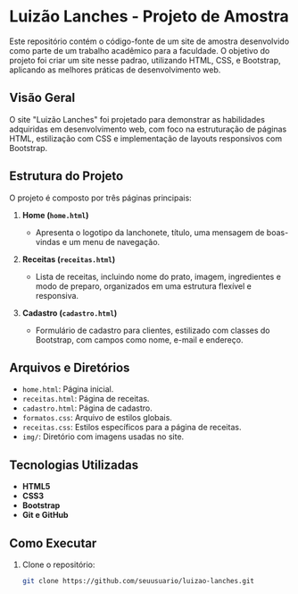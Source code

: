 # Luizão Lanches - Projeto de Amostra

Este repositório contém o código-fonte de um site de amostra desenvolvido como parte de um trabalho acadêmico para a faculdade. O objetivo do projeto foi criar um site nesse padrao, utilizando HTML, CSS, e Bootstrap, aplicando as melhores práticas de desenvolvimento web.

## Visão Geral

O site "Luizão Lanches" foi projetado para demonstrar as habilidades adquiridas em desenvolvimento web, com foco na estruturação de páginas HTML, estilização com CSS e implementação de layouts responsivos com Bootstrap.

## Estrutura do Projeto

O projeto é composto por três páginas principais:

1. **Home (`home.html`)**
    - Apresenta o logotipo da lanchonete, título, uma mensagem de boas-vindas e um menu de navegação.

2. **Receitas (`receitas.html`)**
    - Lista de receitas, incluindo nome do prato, imagem, ingredientes e modo de preparo, organizados em uma estrutura flexível e responsiva.

3. **Cadastro (`cadastro.html`)**
    - Formulário de cadastro para clientes, estilizado com classes do Bootstrap, com campos como nome, e-mail e endereço.

## Arquivos e Diretórios

- `home.html`: Página inicial.
- `receitas.html`: Página de receitas.
- `cadastro.html`: Página de cadastro.
- `formatos.css`: Arquivo de estilos globais.
- `receitas.css`: Estilos específicos para a página de receitas.
- `img/`: Diretório com imagens usadas no site.

## Tecnologias Utilizadas

- **HTML5**
- **CSS3**
- **Bootstrap**
- **Git e GitHub**

## Como Executar

1. Clone o repositório:
   ```bash
   git clone https://github.com/seuusuario/luizao-lanches.git
